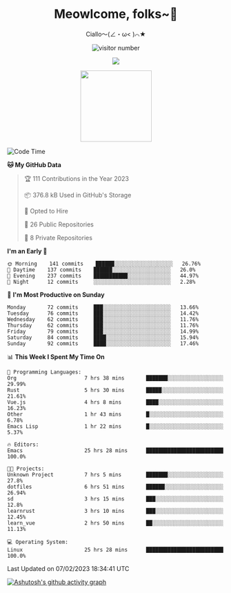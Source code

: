 <div align="center">
  <h1>Meowlcome, folks~👋</h1>
  <p>Ciallo～(∠・ω< )⌒★</p>
</div>

<p align="center">
  <img src="https://count.getloli.com/get/@Ziqi-Yang?theme=rule34" alt="visitor number" />
</p>

<p align="center">
  <img src="https://skillicons.dev/icons?i=rust,c,py,flutter,go,java,js,bash,linux,emacs" />
</p>
<p align="center">
  <img height="165" src="https://github-readme-stats.vercel.app/api?username=Ziqi-Yang&show_icons=true&include_all_commits=true&hide_border=true" />
</p>

<!--START_SECTION:waka-->
![Code Time](http://img.shields.io/badge/Code%20Time-492%20hrs%2050%20mins-blue)

**🐱 My GitHub Data** 

> 🏆 111 Contributions in the Year 2023
 > 
> 📦 376.8 kB Used in GitHub's Storage 
 > 
> 💼 Opted to Hire
 > 
> 📜 26 Public Repositories 
 > 
> 🔑 8 Private Repositories  
 > 
**I'm an Early 🐤** 

```text
🌞 Morning    141 commits    ██████░░░░░░░░░░░░░░░░░░░   26.76% 
🌆 Daytime    137 commits    ██████░░░░░░░░░░░░░░░░░░░   26.0% 
🌃 Evening    237 commits    ███████████░░░░░░░░░░░░░░   44.97% 
🌙 Night      12 commits     ░░░░░░░░░░░░░░░░░░░░░░░░░   2.28%

```
📅 **I'm Most Productive on Sunday** 

```text
Monday       72 commits     ███░░░░░░░░░░░░░░░░░░░░░░   13.66% 
Tuesday      76 commits     ███░░░░░░░░░░░░░░░░░░░░░░   14.42% 
Wednesday    62 commits     ███░░░░░░░░░░░░░░░░░░░░░░   11.76% 
Thursday     62 commits     ███░░░░░░░░░░░░░░░░░░░░░░   11.76% 
Friday       79 commits     ███░░░░░░░░░░░░░░░░░░░░░░   14.99% 
Saturday     84 commits     ████░░░░░░░░░░░░░░░░░░░░░   15.94% 
Sunday       92 commits     ████░░░░░░░░░░░░░░░░░░░░░   17.46%

```


📊 **This Week I Spent My Time On** 

```text
💬 Programming Languages: 
Org                      7 hrs 38 mins       ███████░░░░░░░░░░░░░░░░░░   29.99% 
Rust                     5 hrs 30 mins       █████░░░░░░░░░░░░░░░░░░░░   21.61% 
Vue.js                   4 hrs 8 mins        ████░░░░░░░░░░░░░░░░░░░░░   16.23% 
Other                    1 hr 43 mins        █░░░░░░░░░░░░░░░░░░░░░░░░   6.78% 
Emacs Lisp               1 hr 22 mins        █░░░░░░░░░░░░░░░░░░░░░░░░   5.37%

🔥 Editors: 
Emacs                    25 hrs 28 mins      █████████████████████████   100.0%

🐱‍💻 Projects: 
Unknown Project          7 hrs 5 mins        ███████░░░░░░░░░░░░░░░░░░   27.8% 
dotfiles                 6 hrs 51 mins       ██████░░░░░░░░░░░░░░░░░░░   26.94% 
sd                       3 hrs 15 mins       ███░░░░░░░░░░░░░░░░░░░░░░   12.8% 
learnrust                3 hrs 10 mins       ███░░░░░░░░░░░░░░░░░░░░░░   12.45% 
learn_vue                2 hrs 50 mins       ██░░░░░░░░░░░░░░░░░░░░░░░   11.13%

💻 Operating System: 
Linux                    25 hrs 28 mins      █████████████████████████   100.0%

```


 Last Updated on 07/02/2023 18:34:41 UTC
<!--END_SECTION:waka-->


[![Ashutosh's github activity graph](https://github-readme-activity-graph.cyclic.app/graph?username=Ziqi-Yang&theme=github)](https://github.com/ashutosh00710/github-readme-activity-graph)
